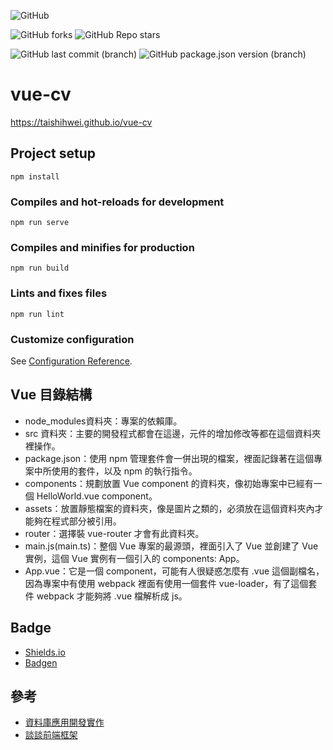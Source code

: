 ![GitHub](https://img.shields.io/github/license/taishihwei/vue-cv)

![GitHub forks](https://img.shields.io/github/forks/taishihwei/vue-cv)
![GitHub Repo stars](https://img.shields.io/github/stars/taishihwei/vue-cv)

![GitHub last commit (branch)](https://img.shields.io/github/last-commit/taishihwei/vue-cv/main)
![GitHub package.json version (branch)](https://img.shields.io/github/package-json/v/taishihwei/vue-cv/main)

# vue-cv

<https://taishihwei.github.io/vue-cv>

## Project setup

```text
npm install
```

### Compiles and hot-reloads for development

```text
npm run serve
```

### Compiles and minifies for production

```text
npm run build
```

### Lints and fixes files

```text
npm run lint
```

### Customize configuration

See [Configuration Reference](https://cli.vuejs.org/config/).

## Vue 目錄結構

 - node_modules資料夾：專案的依賴庫。
 - src 資料夾：主要的開發程式都會在這邊，元件的增加修改等都在這個資料夾裡操作。
 - package.json：使用 npm 管理套件會一併出現的檔案，裡面記錄著在這個專案中所使用的套件，以及 npm 的執行指令。
 - components：規劃放置 Vue component 的資料夾，像初始專案中已經有一個 HelloWorld.vue component。
 - assets：放置靜態檔案的資料夾，像是圖片之類的，必須放在這個資料夾內才能夠在程式部分被引用。
 - router：選擇裝 vue-router 才會有此資料夾。
 - main.js(main.ts)：整個 Vue 專案的最源頭，裡面引入了 Vue 並創建了 Vue 實例，這個 Vue 實例有一個引入的 components: App。
 - App.vue：它是一個 component，可能有人很疑惑怎麼有 .vue 這個副檔名，因為專案中有使用 webpack 裡面有使用一個套件 vue-loader，有了這個套件 webpack 才能夠將 .vue 檔解析成 js。

## Badge
  - [Shields.io](https://shields.io/)
  - [Badgen](https://badgen.net/)

## 參考

 - [資料庫應用開發實作](https://hackmd.io/@woC_xOGbT-mBcPtfbJ9Ohw/ryZ2fOQhB#%E8%B3%87%E6%96%99%E5%BA%AB%E6%87%89%E7%94%A8%E9%96%8B%E7%99%BC%E5%AF%A6%E4%BD%9C)
 - [談談前端框架](https://kuro.tw/posts/2019/07/31/%E8%AB%87%E8%AB%87%E5%89%8D%E7%AB%AF%E6%A1%86%E6%9E%B6/)
